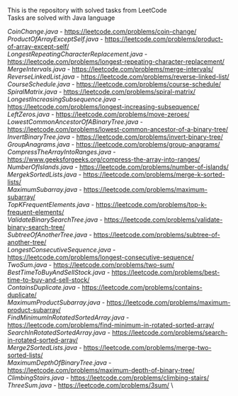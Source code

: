 This is the repository with solved tasks from LeetCode \
Tasks are solved with Java language

_CoinChange.java_ - https://leetcode.com/problems/coin-change/ \
_ProductOfArrayExceptSelf.java_ - https://leetcode.com/problems/product-of-array-except-self/ \
_LongestRepeatingCharacterReplacement.java_ - https://leetcode.com/problems/longest-repeating-character-replacement/ \
_MergeIntervals.java_ - https://leetcode.com/problems/merge-intervals/ \
_ReverseLinkedList.java_ - https://leetcode.com/problems/reverse-linked-list/ \
_CourseSchedule.java_ - https://leetcode.com/problems/course-schedule/ \
_SpiralMatrix.java_ - https://leetcode.com/problems/spiral-matrix/ \
_LongestIncreasingSubsequence.java_ - https://leetcode.com/problems/longest-increasing-subsequence/ \
_LeftZeros.java_ - https://leetcode.com/problems/move-zeroes/ \
_LowestCommonAncestorOfABinaryTree.java_ - https://leetcode.com/problems/lowest-common-ancestor-of-a-binary-tree/ \
_InvertBinaryTree.java_ - https://leetcode.com/problems/invert-binary-tree/ \
_GroupAnagrams.java_ - https://leetcode.com/problems/group-anagrams/ \
_CompressTheArrayIntoRanges.java_ - https://www.geeksforgeeks.org/compress-the-array-into-ranges/ \
_NumberOfIslands.java_ - https://leetcode.com/problems/number-of-islands/ \
_MergekSortedLists.java_ - https://leetcode.com/problems/merge-k-sorted-lists/ \
_MaximumSubarray.java_ - https://leetcode.com/problems/maximum-subarray/ \
_TopKFrequentElements.java_ - https://leetcode.com/problems/top-k-frequent-elements/ \
_ValidateBinarySearchTree.java_ - https://leetcode.com/problems/validate-binary-search-tree/ \
_SubtreeOfAnotherTree.java_ - https://leetcode.com/problems/subtree-of-another-tree/ \
_LongestConsecutiveSequence.java_ - https://leetcode.com/problems/longest-consecutive-sequence/ \
_TwoSum.java_ - https://leetcode.com/problems/two-sum/ \
_BestTimeToBuyAndSellStock.java_ - https://leetcode.com/problems/best-time-to-buy-and-sell-stock/ \
_ContainsDuplicate.java_ - https://leetcode.com/problems/contains-duplicate/ \
_MaximumProductSubarray.java_ - https://leetcode.com/problems/maximum-product-subarray/ \
_FindMinimumInRotatedSortedArray.java_ - https://leetcode.com/problems/find-minimum-in-rotated-sorted-array/ \
_SearchInRotatedSortedArray.java_ - https://leetcode.com/problems/search-in-rotated-sorted-array/ \
_Merge2SortedLists.java_ - https://leetcode.com/problems/merge-two-sorted-lists/ \
_MaximumDepthOfBinaryTree.java_ - https://leetcode.com/problems/maximum-depth-of-binary-tree/ \
_ClimbingStairs.java_ - https://leetcode.com/problems/climbing-stairs/ \
_ThreeSum.java_ - https://leetcode.com/problems/3sum/ \
